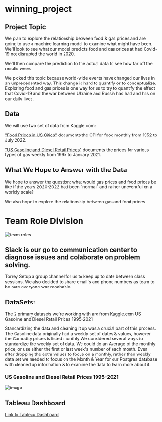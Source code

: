 # winning_project
## Project Topic

We plan to explore the relationship between food & gas prices and are going to use a machine learning model to examine what might have been. 
We'll look to see what our model predicts food and gas prices at had Covid-19 not disrupted the world in 2020.

We'll then compare the prediction to the actual data to see how far off the results were. 

We picked this topic because world-wide events have changed our lives in an unprecedented way. This change is hard to quantify or to conceptualize. Exploring food and gas prices is one way for us to try to quantify the effect that Covid-19 and the war between Ukraine and Russia has had and has on our daily lives. 

## Data
We will use two set of data from Kaggle.com:

["Food Prices in US Cities"](https://www.kaggle.com/datasets/csafrit2/food-prices-in-us-cities) documents the CPI for food monthly from 1952 to July 2022.

["US Gasoline and Diesel Retail Prices"](https://www.kaggle.com/datasets/mruanova/us-gasoline-and-diesel-retail-prices-19952021) documents the prices for various types of gas weekly from 1995 to January 2021.

## What We Hope to Answer with the Data

We hope to answer the question: what would gas prices and food prices be like if the years 2020-2022 had been "normal" and rather uneventful on a worldly scale?

We also hope to explore the relationship between gas and food prices.

# Team Role Division
![team roles](https://user-images.githubusercontent.com/104408782/190533872-e8342af9-54eb-49c0-91d8-320afb719bd6.png)


## Slack is our go to communication center to diagnose issues and colaborate on problem solving. 

Torrey Setup a group channel for us to keep up to date between class sessions. 
We also decided to share email's and phone numbers as team to be sure everyone was reachable. 

## DataSets: 

The 2 primary datasets we're working with are from Kaggle.com 
US Gasoline and Diesel Retail Prices 1995-2021

Standardizing the data and cleaning it up was a crucial part of this process. The Gasoline data originally had a weekly set of dates & values, however the Comodity prices is listed monthly We considered several ways to standardize the weekly set of data. We could do an Average of the monthly price, or use either the first or last week's number of each month. Even after dropping the extra values to focus on a monthly, rather than weekly data set we needed to focus on the Month & Year for our Postgres database with cleaned up information & to examine the data to learn more about it. 

### US Gasoline and Diesel Retail Prices 1995-2021
![image](https://user-images.githubusercontent.com/104408782/190923305-bb0f794a-fcfa-4eca-9375-20597fa61198.png)


## Tableau Dashboard

[Link to Tableau Dashboard](https://public.tableau.com/views/GasPricesandFoodCPI/GasPricesandCPIRealvsPredicted?:language=en-US&publish=yes&:display_count=n&:origin=viz_share_link)
